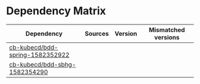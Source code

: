 # Dependency Matrix

Dependency | Sources | Version | Mismatched versions
---------- | ------- | ------- | -------------------
[cb-kubecd/bdd-spring-1582352922](https://github.com/cb-kubecd/bdd-spring-1582352922.git) |  | []() | 
[cb-kubecd/bdd-sbhg-1582354290](https://github.com/cb-kubecd/bdd-sbhg-1582354290.git) |  | []() | 
